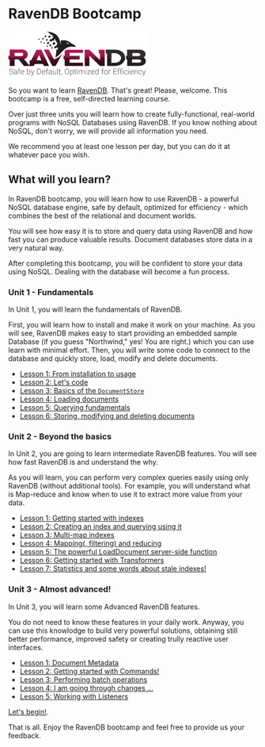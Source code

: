 # RavenDB Bootcamp
![ravendb logo](images/ravendb-logo.png)

So you want to learn [RavenDB](http://ravendb.net/ "RavenDB is the premier NoSQL database for .NET"). That's great! Please, welcome. This bootcamp is a free, self-directed learning course.

Over just three units you will learn how to create fully-functional, real-world programs with NoSQL Databases using RavenDB. If you know nothing about NoSQL, don't worry, we will provide all information you need.

We recommend you at least one lesson per day, but you can do it at whatever pace you wish.

## What will you learn?

In RavenDB bootcamp, you will learn how to use RavenDB - a powerful NoSQL database engine, safe by default, optimized for efficiency - which combines the best of the relational and document worlds.

You will see how easy it is to store and query data using RavenDB and how fast you can produce valuable results. Document databases store data in a very natural way.

After completing this bootcamp, you will be confident to store your data using NoSQL. Dealing with the database will become a fun process.

### Unit 1 - Fundamentals

In Unit 1, you will learn the fundamentals of RavenDB.

First, you will learn how to install and make it work on your machine. As you will see, RavenDB makes easy to start providing an embedded sample Database (if you guess "Northwind," yes! You are right.) which you can use learn with minimal effort. Then, you will write some code to connect to the database and quickly store, load, modify and delete documents.

* [Lesson 1: From installation to usage](src/Unit-1/lesson1)
* [Lesson 2: Let's code](src/Unit-1/lesson2)
* [Lesson 3: Basics of the `DocumentStore`](src/Unit-1/lesson3)
* [Lesson 4: Loading documents](src/Unit-1/lesson4)
* [Lesson 5: Querying fundamentals](src/Unit-1/lesson5)
* [Lesson 6: Storing, modifying and deleting documents](src/Unit-1/lesson6)
 
### Unit 2 - Beyond the basics

In Unit 2, you are going to learn intermediate RavenDB features. You will see how fast RavenDB is and understand the why. 

As you will learn, you can perform very complex queries easily using  only RavenDB (without additional tools). For example, you will understand what is Map-reduce and know when to use it to extract more value from your data.

* [Lesson 1: Getting started with indexes](src/Unit-2/lesson1)
* [Lesson 2: Creating an index and querying using it](src/Unit-2/lesson2)
* [Lesson 3: Multi-map indexes](src/Unit-2/lesson3)
* [Lesson 4: Mapping(, filtering) and reducing](src/Unit-2/lesson4) 
* [Lesson 5: The powerful LoadDocument server-side function](src/Unit-2/lesson5)
* [Lesson 6: Getting started with Transformers](src/Unit-2/lesson6)
* [Lesson 7: Statistics and some words about stale indexes!](src/Unit-2/lesson7)

### Unit 3 - Almost advanced!

In Unit 3, you will learn some Advanced RavenDB features. 

You do not need to know these features in your daily work. Anyway, you can use this knowlodge to build very powerful solutions, obtaining still better performance, improved safety or creating trully reactive user interfaces.

* [Lesson 1: Document Metadata](src/Unit-3/lesson1)
* [Lesson 2: Getting started with Commands!](src/Unit-3/lesson2)
* [Lesson 3: Performing batch operations](src/Unit-3/lesson3)
* [Lesson 4: I am going through changes ...](src/Unit-3/lesson4)
* [Lesson 5: Working with Listeners](src/Unit-3/lesson5)

[Let's begin!](src/Unit-1/lesson1).

That is all. Enjoy the RavenDB bootcamp and feel free to provide us your feedback.

